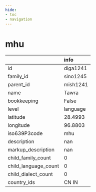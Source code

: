 ```yaml
---
hide:
- toc
- navigation
---
```

# mhu
|                      | info     |
|:---------------------|:---------|
| id                   | diga1241 |
| family_id            | sino1245 |
| parent_id            | mish1241 |
| name                 | Tawra    |
| bookkeeping          | False    |
| level                | language |
| latitude             | 28.4993  |
| longitude            | 96.8803  |
| iso639P3code         | mhu      |
| description          | nan      |
| markup_description   | nan      |
| child_family_count   | 0        |
| child_language_count | 0        |
| child_dialect_count  | 0        |
| country_ids          | CN IN    |